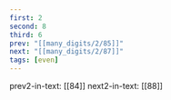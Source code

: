 ```yaml
---
first: 2
second: 8
third: 6
prev: "[[many_digits/2/85]]"
next: "[[many_digits/2/87]]"
tags: [even]
---
```

prev2-in-text: [[84]]
next2-in-text: [[88]]
